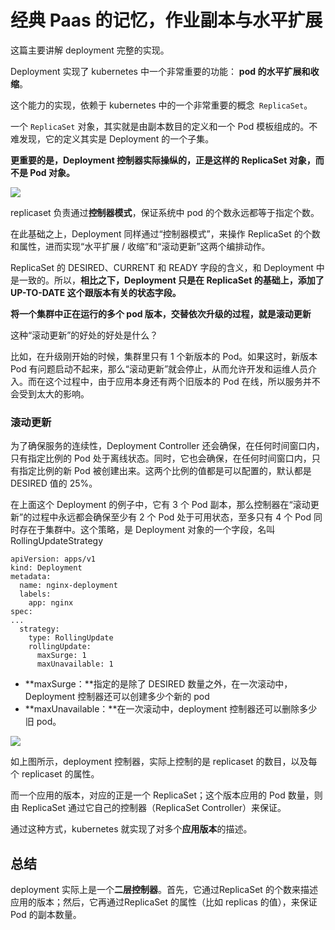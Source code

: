 # 经典 Paas 的记忆，作业副本与水平扩展

这篇主要讲解 deployment 完整的实现。

Deployment 实现了 kubernetes 中一个非常重要的功能： **pod 的水平扩展和收缩**。

这个能力的实现，依赖于 kubernetes 中的一个非常重要的概念` ReplicaSet`。

一个 `ReplicaSet` 对象，其实就是由副本数目的定义和一个 Pod 模板组成的。不难发现，它的定义其实是 Deployment 的一个子集。

**更重要的是，Deployment 控制器实际操纵的，正是这样的 ReplicaSet 对象，而不是 Pod 对象。**


![](https://static001.geekbang.org/resource/image/ab/cd/ab4902a0437af4347bec520468c5e7cd.png)

replicaset 负责通过**控制器模式**，保证系统中 pod 的个数永远都等于指定个数。

在此基础之上，Deployment 同样通过“控制器模式”，来操作 ReplicaSet 的个数和属性，进而实现“水平扩展 / 收缩”和“滚动更新”这两个编排动作。

ReplicaSet 的 DESIRED、CURRENT 和 READY 字段的含义，和 Deployment 中是一致的。所以，**相比之下，Deployment 只是在 ReplicaSet 的基础上，添加了 UP-TO-DATE 这个跟版本有关的状态字段。**

**将一个集群中正在运行的多个 pod 版本，交替依次升级的过程，就是滚动更新**

这种“滚动更新”的好处的好处是什么？

比如，在升级刚开始的时候，集群里只有 1 个新版本的 Pod。如果这时，新版本 Pod 有问题启动不起来，那么“滚动更新”就会停止，从而允许开发和运维人员介入。而在这个过程中，由于应用本身还有两个旧版本的 Pod 在线，所以服务并不会受到太大的影响。

### 滚动更新
 
 为了确保服务的连续性，Deployment Controller 还会确保，在任何时间窗口内，只有指定比例的 Pod 处于离线状态。同时，它也会确保，在任何时间窗口内，只有指定比例的新 Pod 被创建出来。这两个比例的值都是可以配置的，默认都是 DESIRED 值的 25%。
 
 在上面这个 Deployment 的例子中，它有 3 个 Pod 副本，那么控制器在“滚动更新”的过程中永远都会确保至少有 2 个 Pod 处于可用状态，至多只有 4 个 Pod 同时存在于集群中。这个策略，是 Deployment 对象的一个字段，名叫 RollingUpdateStrategy
 
```
apiVersion: apps/v1
kind: Deployment
metadata:
  name: nginx-deployment
  labels:
    app: nginx
spec:
...
  strategy:
    type: RollingUpdate
    rollingUpdate:
      maxSurge: 1
      maxUnavailable: 1

```

- **maxSurge：**指定的是除了 DESIRED 数量之外，在一次滚动中，Deployment 控制器还可以创建多少个新的 pod
- **maxUnavailable：**在一次滚动中，deployment 控制器还可以删除多少旧 pod。

![](https://static001.geekbang.org/resource/image/79/f6/79dcd2743645e39c96fafa6deae9d6f6.png)

如上图所示，deployment 控制器，实际上控制的是 replicaset 的数目，以及每个 replicaset 的属性。

而一个应用的版本，对应的正是一个 ReplicaSet；这个版本应用的 Pod 数量，则由 ReplicaSet 通过它自己的控制器（ReplicaSet Controller）来保证。

通过这种方式，kubernetes 就实现了对多个**应用版本**的描述。

## 总结

deployment 实际上是一个**二层控制器**。首先，它通过ReplicaSet 的个数来描述应用的版本；然后，它再通过ReplicaSet 的属性（比如 replicas 的值），来保证 Pod 的副本数量。